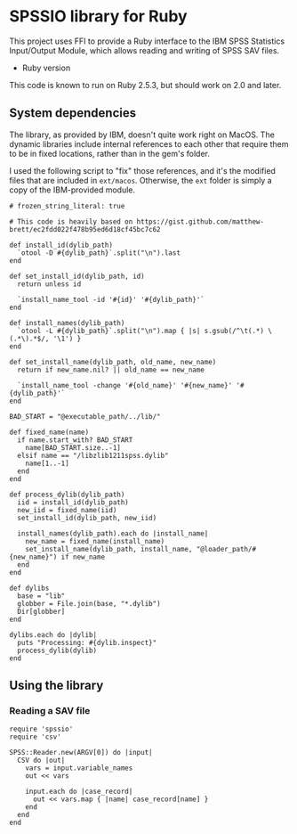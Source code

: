 # SPSSIO library for Ruby

This project uses FFI to provide a Ruby interface to the IBM SPSS
Statistics Input/Output Module, which allows reading and writing
of SPSS SAV files.

- Ruby version

This code is known to run on Ruby 2.5.3, but should work on 2.0 and later.

## System dependencies

The library, as provided by IBM, doesn't quite work right on MacOS.
The dynamic libraries include internal references to each other
that require them to be in fixed locations, rather than in the gem's
folder.

I used the following script to "fix" those references, and it's the
modified files that are included in `ext/macos`. Otherwise, the
`ext` folder is simply a copy of the IBM-provided module.

```
# frozen_string_literal: true

# This code is heavily based on https://gist.github.com/matthew-brett/ec2fdd022f478b95ed6d18cf45bc7c62

def install_id(dylib_path)
  `otool -D #{dylib_path}`.split("\n").last
end

def set_install_id(dylib_path, id)
  return unless id

  `install_name_tool -id '#{id}' '#{dylib_path}'`
end

def install_names(dylib_path)
  `otool -L #{dylib_path}`.split("\n").map { |s| s.gsub(/^\t(.*) \(.*\).*$/, '\1') }
end

def set_install_name(dylib_path, old_name, new_name)
  return if new_name.nil? || old_name == new_name

  `install_name_tool -change '#{old_name}' '#{new_name}' '#{dylib_path}'`
end

BAD_START = "@executable_path/../lib/"

def fixed_name(name)
  if name.start_with? BAD_START
    name[BAD_START.size..-1]
  elsif name == "/libzlib1211spss.dylib"
    name[1..-1]
  end
end

def process_dylib(dylib_path)
  iid = install_id(dylib_path)
  new_iid = fixed_name(iid)
  set_install_id(dylib_path, new_iid)

  install_names(dylib_path).each do |install_name|
    new_name = fixed_name(install_name)
    set_install_name(dylib_path, install_name, "@loader_path/#{new_name}") if new_name
  end
end

def dylibs
  base = "lib"
  globber = File.join(base, "*.dylib")
  Dir[globber]
end

dylibs.each do |dylib|
  puts "Processing: #{dylib.inspect}"
  process_dylib(dylib)
end
```

## Using the library

### Reading a SAV file

```
require 'spssio'
require 'csv'

SPSS::Reader.new(ARGV[0]) do |input|
  CSV do |out|
    vars = input.variable_names
    out << vars

    input.each do |case_record|
      out << vars.map { |name| case_record[name] }
    end
  end
end
```
